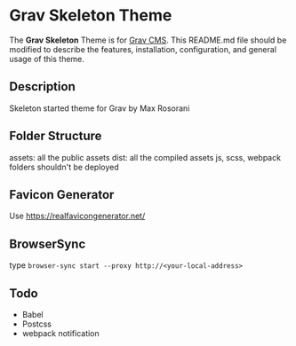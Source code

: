 # Grav Skeleton Theme

The **Grav Skeleton** Theme is for [Grav CMS](http://github.com/getgrav/grav).  This README.md file should be modified to describe the features, installation, configuration, and general usage of this theme.

## Description
Skeleton started theme for Grav by Max Rosorani
## Folder Structure
assets: all the public assets
dist: all the compiled assets
js, scss, webpack folders shouldn't be deployed

## Favicon Generator
Use
https://realfavicongenerator.net/

## BrowserSync
type `browser-sync start --proxy http://<your-local-address>`

## Todo
- Babel
- Postcss
- webpack notification